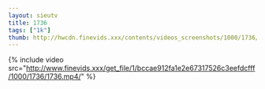 ```yaml
--- 
layout: sieutv
title: 1736
tags: ["1k"]
thumb: http://hwcdn.finevids.xxx/contents/videos_screenshots/1000/1736/preview.mp4.jpg
---
```

{% include video src="http://www.finevids.xxx/get_file/1/bccae912fa1e2e67317526c3eefdcfff/1000/1736/1736.mp4/" %} 

